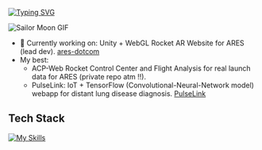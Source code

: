 [![Typing SVG](https://readme-typing-svg.demolab.com?font=Press+Start+2P&duration=2000&pause=1000&color=F7C8F6&width=620&lines=%E2%99%A1%E2%99%A1%E2%99%A1+Lukewarm+Welcome++from+Val+%E2%99%A1%E2%99%A1%E2%99%A1)](https://git.io/typing-svg)

![Sailor Moon GIF](https://i.pinimg.com/originals/b9/34/df/b934df3961e1db619bf0c7f20eb8cc6b.gif)

- 🔭 Currently working on: Unity + WebGL Rocket AR Website for ARES (lead dev). [ares-dotcom](https://github.com/ares-rocketry/official-website)
- My best:
  - ACP-Web Rocket Control Center and Flight Analysis for real launch data for ARES (private repo atm !!).
  -  PulseLink: IoT + TensorFlow (Convolutional-Neural-Network model) webapp for distant lung disease diagnosis. [PulseLink](https://github.com/Tran-Ha-My/PulseLink2025)

## Tech Stack
[![My Skills](https://skillicons.dev/icons?i=react,unity,mongodb,tensorflow,opencv,postman,tailwind,figma,nodejs,express,fastapi,docker,js,py,c,git)](https://skillicons.dev)
<!--
**Tran-Ha-My/Tran-Ha-My** is a ✨ _special_ ✨ repository because its `README.md` (this file) appears on your GitHub profile.

Here are some ideas to get you started:

- 🔭 I’m currently working on ...
- 🌱 I’m currently learning ...
- 👯 I’m looking to collaborate on ...
- 🤔 I’m looking for help with ...
- 💬 Ask me about ...
- 📫 How to reach me: ...
- 😄 Pronouns: ...
- ⚡ Fun fact: ...
-->
